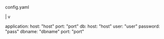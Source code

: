 config.yaml 

|
v

application:
  host: "host"
  port: "port"
db:
  host: "host"
  user: "user"
  password: "pass"
  dbname: "dbname"
  port: "port"
